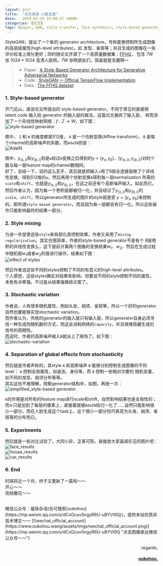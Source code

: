 ```yaml
---
layout: post
title:  "论文阅读-人脸生成"
date:   2019-03-29 19:00:27 +0800--
categories: [论文]
tags: [paper, GAN, style transfer, face synthesis, style-based generator]  
---
```


StyleGAN，提出了一个新的 generator architecture，号称能够控制所生成图像的高层级属性(high-level attributes)，如
发型、雀斑等；并且生成的图像在一些评价标准上得分更好；同时随论文开源了一个高质量数据集：[FFHQ](https://github.com/NVlabs/ffhq-dataset)，
包含 7W 张 $1024*1024$ 高清人脸照。7W 张啊朋友们，简直就是宝藏啊～  

>- Paper    :   [A Style-Based Generator Architecture for Generative Adversarial Networks](https://arxiv.org/abs/1812.04948)  
>- Code     :   [StyleGAN — Official TensorFlow Implementation](https://github.com/NVlabs/stylegan)  
>- Data     :   [The FFHQ dataset](https://github.com/NVlabs/ffhq-dataset)  


### 1. Style-based generator  
开门见山，直说论文所提出的 style-based generator。不同于常见的直接把 latent code 输入给 generator 的输入层的做法，这篇论文摒弃了输入层，
转而添加了一个非线性映射网络：$f:Z \to W$，如下图：  
![style-based generator](https://raw.githubusercontent.com/oukohou/image_gallery/master/blogs/styleGAN/style-based-generator.png)  

图中， `Z` 和 `W` 的维度都是512维， `A` 是一个仿射变换(Affine transform)， `B` 是每个channel的高斯噪声的系数，而`AdaIN`则是：  
![AdaIN](https://raw.githubusercontent.com/oukohou/image_gallery/master/blogs/styleGAN/AdaIN.png)  


图中，$y_(s,i)$和$y_(b,i)$则是`w`经过`A`变换之后得到的$y=(y_s, y_b)$，$(y_(s,i),y_(b,i))$对的个数与每一层feature map的channel数相同。  
好了，总结一下，说的这么玄乎，其实就是把输入`z`用了8层全连接层做了个非线性变换，得到512维的`w`，然后再用个仿射变换`A`得到每一层normalization
所需的`scale`和`shift`，也就是$y_(s,i)$和$y_(b,i)$，在这之前还有个高斯噪声输入。如此而已。  
然后作者认为，因为每一个卷积层都被归一化，并且经过了$y_(s,i)$和$y_(b,i)$的`scale`、`shift`，所以generator所生成的图片的style就是受
$y=(y_s, y_b)$来控制的，即所谓`style-based generator`。而且因为每一层都会有归一化，所以这些操作只能影响最终的结果一部分。  

### 2. Style mixing  
为进一步促使这些`style`来局部化其控制效果，作者又采用了`mixing regularization`。其实也很简单，作者的style-based generator不是有个
8层卷积的非线性变换么，这下提前计算两个图像的变换结果$w_1$、$w_2$，然后在生成过程中随机取$w_1$或者$w_2$的值进行操作。结果如下图：  
![effect of styles](https://raw.githubusercontent.com/oukohou/image_gallery/master/blogs/styleGAN/effect_of_styles.png)  

然后作者说这些不同的styles控制了不同的有意义的high-level attributes。  
个人感觉，这些styles确实对结果有影响，但要说不同的style控制不同的属性，未免有点牵强。不过是从结果强推结论罢了。  

### 3. Stochastic variation  
作者说，人有很多随机属性，例如头发、胡须、雀斑等，所以一个好的generator自然也要能够实现stochastic variation。  
而作者认为，传统的generator的输入就只有输入层，所以generator自身必须寻找一种生成伪随机数的方式，而这会消耗网络的`capacity`，并且很难隐藏生成的
信号的周期性。  
而这时，作者的高斯噪声输入`B`就派上了用场了。如下图：  
![stochastic-variation](https://raw.githubusercontent.com/oukohou/image_gallery/master/blogs/styleGAN/stochastic_variation.png)  


  
### 4. Separation of global effects from stochasticity
然后就是作者声称的，其style `A` 和高斯噪声 `B` 能够分别控制生成图像的不同level： `A` 控制全局属性，如姿态、身份等，而 `B` 控制一些相对次要的
随机变量，如不同的发型、胡须分布等等。  
其实这也不难理解，观察generator结构中，如图，再放一次：  
![simplified_style-based generator](https://raw.githubusercontent.com/oukohou/image_gallery/master/blogs/styleGAN/simplified_generator.png)     

`A`的作用是对所有的feature map进行scale和shift，自然影响结果也是全局性的；
而`Ｂ`只是加到了每层的像素上，紧接着就被`AdaIN`给归一化了……自然只能影响很小一部分，而在人脸生成这个task上，这个很小一部分恰巧表现为头发、胡须、雀斑等的分布而已。  


### 5. Experiments  
然后就是一些对比试验了，大同小异，乏善可陈，直接放大家喜闻乐见的图片吧：  
![face_results](https://raw.githubusercontent.com/oukohou/image_gallery/master/blogs/styleGAN/face_results.png)  
![house_results](https://raw.githubusercontent.com/oukohou/image_gallery/master/blogs/styleGAN/house_results.png)  
![car_results](https://raw.githubusercontent.com/oukohou/image_gallery/master/blogs/styleGAN/car_results.png)  

### 6. End  
时隔将近一个月，终于又更新了一篇啦～～  
开心～～  
完结撒花～～












<br>
微信公众号：璇珠杂俎(也可搜索[oukohou](https://mp.weixin.qq.com/s/dCxGcuv5ngyR6U-uBYVI9Q))，提供本站优质非技术博文～～
[![wechat_official_account](https://www.oukohou.wang/assets/imgs/wechat_official_account.png)](https://mp.weixin.qq.com/s/dCxGcuv5ngyR6U-uBYVI9Q "点击图像直达微信公众号～～")  




<br>
<p  align="right">regards.</p>
<h4 align="right">
    <a href="https://www.oukohou.wang/">
        oukohou.
    </a>
</h4>

